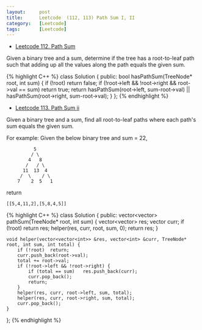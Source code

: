 ```yaml
---
layout:     post
title:      Leetcode  (112, 113) Path Sum I, II
category:   [Leetcode] 
tags:		[Leetcode]
---
```


* [Leetcode 112. Path Sum](https://leetcode.com/problems/path-sum/)

Given a binary tree and a sum, determine if the tree has a root-to-leaf path such that adding up all the values along the path equals the given sum.

{% highlight C++ %}
class Solution {
public:
    bool hasPathSum(TreeNode* root, int sum) {
        if (!root)  return false;
        if (!root->left && !root->right && root->val == sum)    return true;
        return hasPathSum(root->left, sum-root->val) || hasPathSum(root->right, sum-root->val);
    }
};
{% endhighlight %}

* [Leetcode 113. Path Sum ii](https://leetcode.com/problems/path-sum-ii/)

Given a binary tree and a sum, find all root-to-leaf paths where each path's sum equals the given sum.

For example: Given the below binary tree and sum = 22,

              5
             / \
            4   8
           /   / \
          11  13  4
         /  \    / \
        7    2  5   1

return

	[[5,4,11,2],[5,8,4,5]]

{% highlight C++ %}
class Solution {
public:
    vector<vector<int>> pathSum(TreeNode* root, int sum) {
        vector<vector<int>> res;
        vector<int> curr;
        if (!root)  return res;
        helper(res, curr, root, sum, 0);
        return res;
    }
    
    void helper(vector<vector<int>> &res, vector<int> &curr, TreeNode* root, int sum, int total) {
        if (!root)  return;
        curr.push_back(root->val);
        total += root->val;
        if (!root->left && !root->right) {
            if (total == sum)   res.push_back(curr);
            curr.pop_back();
            return;
        }
        helper(res, curr, root->left, sum, total);
        helper(res, curr, root->right, sum, total);
        curr.pop_back();
    }
};
{% endhighlight %}